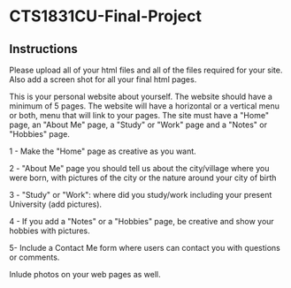 # CTS1831CU-Final-Project

## Instructions

Please upload all of your html files and all of the files required for your site. Also add a screen shot for all your final html pages.

This is your personal website about yourself. The website should have a minimum of 5 pages. The website will have a horizontal or a vertical menu or both, menu that will link to your pages. The site must have a "Home" page, an "About Me" page,  a "Study" or "Work" page and a "Notes" or "Hobbies" page.

1 - Make the "Home" page as creative as you want.

2 - "About Me" page you should tell us about the city/village where you were born, with pictures of the city or the nature around your city of birth

3 - "Study" or "Work": where did you study/work including your present University (add pictures).

4 - If you add a "Notes" or a "Hobbies" page, be creative and show your hobbies with pictures.

5- Include a Contact Me form where users can contact you with questions or comments.

Inlude photos on your web pages as well.

